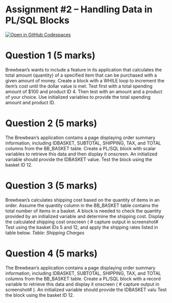 # Assignment #2 – Handling Data in PL/SQL Blocks

[![Open in GitHub Codespaces](https://github.com/codespaces/badge.svg)](https://codespaces.new/ttran375/comp214-assignment2)

# Question 1 (5 marks)
Brewbean’s wants to include a feature in its application that calculates the total amount
(quantity) of a specified item that can be purchased with a given amount of money. Create a
block with a WHILE loop to increment the item’s cost until the dollar value is met. Test first
with a total spending amount of $100 and product ID 4. Then test with an amount and a product
of your choice. Use initialized variables to provide the total spending amount and product ID.

# Question 2 (5 marks)
The Brewbean’s application contains a page displaying order summary information, including
IDBASKET, SUBTOTAL, SHIPPING, TAX, and TOTAL columns from the BB_BASKET
table. Create a PL/SQL block with scalar variables to retrieve this data and then display it
onscreen. An initialized variable should provide the IDBASKET value. Test the block using the
basket ID 12.

# Question 3 (5 marks)

Brewbean’s calculates shipping cost based on the quantity of items in an order. Assume the
quantity column in the BB_BASKET table contains the total number of items in a basket. A
block is needed to check the quantity provided by an initialized variable and determine the
shipping cost. Display the calculated shipping cost onscreen ( # capture output in screenshot#  
Test using the basket IDs 5 and 12, and apply the shipping rates listed in table below.
_Table: Shipping Charges_

# Question 4 (5 marks)
The Brewbean’s application contains a page displaying order summary information, including
IDBASKET, SUBTOTAL, SHIPPING, TAX, and TOTAL columns from the BB_BASKET
table. Create a PL/SQL block with a record variable to retrieve this data and display it onscreen
( # capture output in screenshot#  ). An initialized variable should provide the IDBASKET valu
Test the block using
the basket ID 12.

